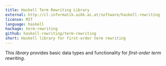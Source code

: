 ```yaml
---
title: Haskell Term Rewriting Library
external: http://cl-informatik.uibk.ac.at/software/haskell-rewriting
license: MIT
language: haskell
hackage: term-rewriting
github: haskell-rewriting/term-rewriting
short: Haskell library for first-order term rewriting
---
```

This *library* provides basic data types and functionality for *first-order
term rewriting*.
